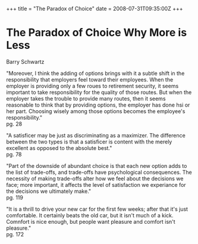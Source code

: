 +++
title = "The Paradox of Choice"
date = 2008-07-31T09:35:00Z
+++

# The Paradox of Choice Why More is Less
Barry Schwartz


"Moreover, I think the adding of options brings with it a subtle shift in the responsibility that employers feel toward their employees. When the employer is providing only a few roues to retirement security, it seems important to take responsibility for the quality of those routes. But when the employer takes the trouble to provide many routes, then it seems reasonable to think that by providing options, the employer has done hsi or her part. Choosing wisely among those options becomes the employee's responsibility."  
pg. 28


"A satisficer may be just as discriminating as a maximizer. The difference between the two types is that a satisficer is content with the merely excellent as opposed to the absolute best."  
pg. 78


"Part of the downside of abundant choice is that each new option adds to the list of trade-offs, and trade-offs have psychological consequences. The necessity of making trade-offs alter how we feel about the decisions we face; more important, it affects the level of satisfaction we experiance for the decisions we ultimately make."  
pg. 119


"It is a thrill to drive your new car for the first few weeks; after that it's just comfortable. It certainly beats the old car, but it isn't much of a kick. Comnfort is nice enough, but people want pleasure and comfort isn't pleasure."  
pg. 172
